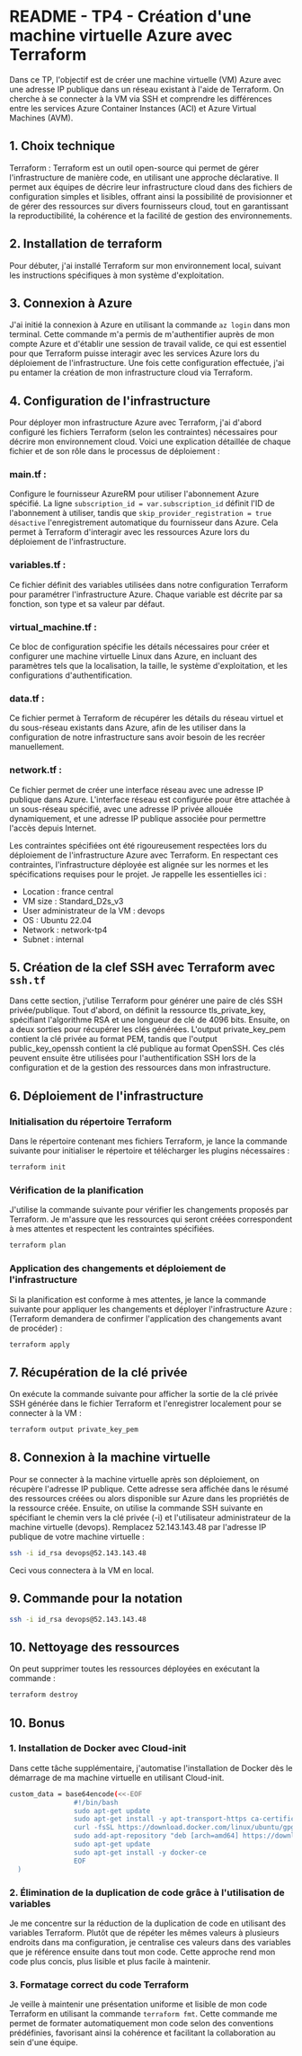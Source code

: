 # README - TP4 - Création d'une machine virtuelle Azure avec Terraform

Dans ce TP, l'objectif est de créer une machine virtuelle (VM) Azure avec une adresse IP publique dans un réseau existant à l'aide de Terraform. On cherche à se connecter à la VM via SSH et comprendre les différences entre les services Azure Container Instances (ACI) et Azure Virtual Machines (AVM).

## 1. Choix technique
Terraform : Terraform est un outil open-source qui permet de gérer l'infrastructure de manière code, en utilisant une approche déclarative. Il permet aux équipes de décrire leur infrastructure cloud dans des fichiers de configuration simples et lisibles, offrant ainsi la possibilité de provisionner et de gérer des ressources sur divers fournisseurs cloud, tout en garantissant la reproductibilité, la cohérence et la facilité de gestion des environnements.

## 2. Installation de terraform
Pour débuter, j'ai installé Terraform sur mon environnement local, suivant les instructions spécifiques à mon système d'exploitation.

## 3. Connexion à Azure
J'ai initié la connexion à Azure en utilisant la commande ```az login``` dans mon terminal. Cette commande m'a permis de m'authentifier auprès de mon compte Azure et d'établir une session de travail valide, ce qui est essentiel pour que Terraform puisse interagir avec les services Azure lors du déploiement de l'infrastructure. Une fois cette configuration effectuée, j'ai pu entamer la création de mon infrastructure cloud via Terraform.

## 4. Configuration de l'infrastructure
Pour déployer mon infrastructure Azure avec Terraform, j'ai d'abord configuré les fichiers Terraform (selon les contraintes) nécessaires pour décrire mon environnement cloud. Voici une explication détaillée de chaque fichier et de son rôle dans le processus de déploiement :

### main.tf : 
Configure le fournisseur AzureRM pour utiliser l'abonnement Azure spécifié. La ligne ```subscription_id = var.subscription_id``` définit l'ID de l'abonnement à utiliser, tandis que ```skip_provider_registration = true désactive``` l'enregistrement automatique du fournisseur dans Azure. Cela permet à Terraform d'interagir avec les ressources Azure lors du déploiement de l'infrastructure.

### variables.tf : 
Ce fichier définit des variables utilisées dans notre configuration Terraform pour paramétrer l'infrastructure Azure. Chaque variable est décrite par sa fonction, son type et sa valeur par défaut. 

### virtual_machine.tf : 
Ce bloc de configuration spécifie les détails nécessaires pour créer et configurer une machine virtuelle Linux dans Azure, en incluant des paramètres tels que la localisation, la taille, le système d'exploitation, et les configurations d'authentification.

### data.tf : 
Ce fichier permet à Terraform de récupérer les détails du réseau virtuel et du sous-réseau existants dans Azure, afin de les utiliser dans la configuration de notre infrastructure sans avoir besoin de les recréer manuellement.

### network.tf : 
Ce fichier permet de créer une interface réseau avec une adresse IP publique dans Azure. L'interface réseau est configurée pour être attachée à un sous-réseau spécifié, avec une adresse IP privée allouée dynamiquement, et une adresse IP publique associée pour permettre l'accès depuis Internet.


Les contraintes spécifiées ont été rigoureusement respectées lors du déploiement de l'infrastructure Azure avec Terraform. En respectant ces contraintes, l'infrastructure déployée est alignée sur les normes et les spécifications requises pour le projet. Je rappelle les essentielles ici : 
* Location : france central
* VM size : Standard_D2s_v3
* User administrateur de la VM : devops
* OS : Ubuntu 22.04
* Network : network-tp4
* Subnet : internal


## 5. Création de la clef SSH avec Terraform avec ```ssh.tf```
Dans cette section, j'utilise Terraform pour générer une paire de clés SSH privée/publique. Tout d'abord, on définit la ressource tls_private_key, spécifiant l'algorithme RSA et une longueur de clé de 4096 bits. Ensuite, on a deux sorties pour récupérer les clés générées. L'output private_key_pem contient la clé privée au format PEM, tandis que l'output public_key_openssh contient la clé publique au format OpenSSH. Ces clés peuvent ensuite être utilisées pour l'authentification SSH lors de la configuration et de la gestion des ressources dans mon infrastructure.

## 6. Déploiement de l'infrastructure

### Initialisation du répertoire Terraform
Dans le répertoire contenant mes fichiers Terraform, je lance la commande suivante pour initialiser le répertoire et télécharger les plugins nécessaires :
```bash
terraform init
```
### Vérification de la planification
J'utilise la commande suivante pour vérifier les changements proposés par Terraform. Je m'assure que les ressources qui seront créées correspondent à mes attentes et respectent les contraintes spécifiées.
```bash
terraform plan
``` 
### Application des changements et déploiement de l'infrastructure
Si la planification est conforme à mes attentes, je lance la commande suivante pour appliquer les changements et déployer l'infrastructure Azure : (Terraform demandera de confirmer l'application des changements avant de procéder) : 
```bash
terraform apply
```

## 7. Récupération de la clé privée
On exécute la commande suivante pour afficher la sortie de la clé privée SSH générée dans le fichier Terraform et l'enregistrer localement pour se connecter à la VM : 
```bash
terraform output private_key_pem
```

## 8. Connexion à la machine virtuelle
Pour se connecter à la machine virtuelle après son déploiement, on récupère l'adresse IP publique. Cette adresse sera affichée dans le résumé des ressources créées ou alors disponible sur Azure dans les propriétés de la ressource créée. Ensuite, on utilise la commande SSH suivante en spécifiant le chemin vers la clé privée (-i) et l'utilisateur administrateur de la machine virtuelle (devops). Remplacez 52.143.143.48 par l'adresse IP publique de votre machine virtuelle : 
```bash
ssh -i id_rsa devops@52.143.143.48
```
Ceci vous connectera à la VM en local.

## 9. Commande pour la notation

```bash
ssh -i id_rsa devops@52.143.143.48
```





## 10. Nettoyage des ressources
On peut supprimer toutes les ressources déployées en exécutant la commande : 
```bash
terraform destroy
```

## 10. Bonus
### 1. Installation de Docker avec Cloud-init
Dans cette tâche supplémentaire, j'automatise l'installation de Docker dès le démarrage de ma machine virtuelle en utilisant Cloud-init.
```bash
custom_data = base64encode(<<-EOF
                #!/bin/bash
                sudo apt-get update
                sudo apt-get install -y apt-transport-https ca-certificates curl software-properties-common
                curl -fsSL https://download.docker.com/linux/ubuntu/gpg | sudo apt-key add -
                sudo add-apt-repository "deb [arch=amd64] https://download.docker.com/linux/ubuntu $(lsb_release -cs) stable"
                sudo apt-get update
                sudo apt-get install -y docker-ce
                EOF
  )
```


### 2. Élimination de la duplication de code grâce à l'utilisation de variables
Je me concentre sur la réduction de la duplication de code en utilisant des variables Terraform. Plutôt que de répéter les mêmes valeurs à plusieurs endroits dans ma configuration, je centralise ces valeurs dans des variables que je référence ensuite dans tout mon code. Cette approche rend mon code plus concis, plus lisible et plus facile à maintenir.

### 3. Formatage correct du code Terraform
Je veille à maintenir une présentation uniforme et lisible de mon code Terraform en utilisant la commande ```terraform fmt```. Cette commande me permet de formater automatiquement mon code selon des conventions prédéfinies, favorisant ainsi la cohérence et facilitant la collaboration au sein d'une équipe.